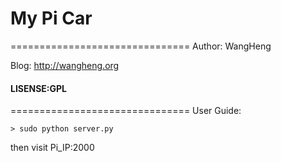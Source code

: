 # My Pi Car
===============================
Author: WangHeng

Blog: http://wangheng.org
#### LISENSE:GPL
===============================
User Guide:


`> sudo python server.py `


then visit Pi_IP:2000
